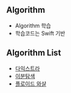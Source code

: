 ## Algorithm 
- Algorithm 학습 
- 학습코드는 Swift 기반

## Algorithm List

- [다익스트라](https://github.com/torch-ray/psalgorithm/tree/algorithm/algorithm/Dijkstra)
- [이분탐색](https://github.com/torch-ray/psalgorithm/tree/algorithm/algorithm/Binary%20Search)
- [플로이드 와샬](https://github.com/torch-ray/psalgorithm/tree/algorithm/algorithm/Floyd%20Warshall)

